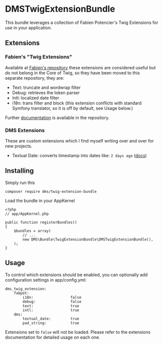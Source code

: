 # DMSTwigExtensionBundle

This bundle leverages a collection of Fabien Potencier's Twig Extensions for use in your application.

## Extensions

### Fabien's "Twig Extensions"

Available at [Fabien's repository](https://github.com/fabpot/Twig-extensions) these extensions are considered useful but do not belong in the Core of Twig, so they have been moved to this separate repository, they are:

* Text: truncate and wordwrap filter
* Debug: retrieves the token parser
* Intl: localized date filter
* i18n: trans filter and block (this extension conflicts with standard Symfony translator, so it is off by default, see Usage below.)

Further [documentation](https://github.com/fabpot/Twig-extensions/blob/master/doc/index.rst) is available in the repository.

### DMS Extensions

These are custom extensions which I find myself writing over and over for new projects.

* Textual Date: converts timestamp into dates like: `2 days ago` ([docs](/Resources/doc/textual_date.md))

## Installing

Simply run this

```
composer require dms/twig-extension-bundle
```
    
Load the bundle in your AppKernel

    <?php
    // app/AppKernel.php

    public function registerBundles()
    {
        $bundles = array(
            // ...
            new DMS\Bundle\TwigExtensionBundle\DMSTwigExtensionBundle(),
        );
    }
    
## Usage

To control which extensions should be enabled, you can optionally add configuration settings in app/config.yml:

    dms_twig_extension:   
        fabpot:               
            i18n:                 false 
            debug:                false 
            text:                 true 
            intl:                 true 
        dms:                  
            textual_date:         true
            pad_string:           true
        
Extensions set to `false` will not be loaded. Please refer to the extensions documentation for detailed usage on each one.

